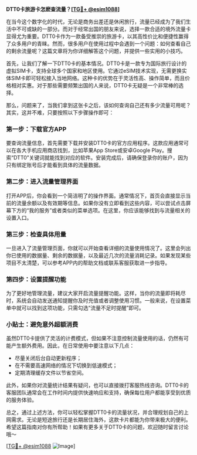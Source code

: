 **DTT0卡旅游卡怎麽查流量？[[TG💪+ @esim1088](https://t.me/s/esim1088)]**

在当今这个数字化的时代，无论是商务出差还是休闲旅行，流量已经成为了我们生活中不可或缺的一部分。而对于经常出国的朋友来说，选择一款合适的境外流量卡显得尤为重要。DTT0卡作为一款备受推崇的旅游卡，以其高性价比和便捷性赢得了众多用户的青睐。然而，很多用户在使用过程中会遇到一个问题：如何查看自己的剩余流量呢？这篇文章将为你详细解答这个问题，并提供一些实用的小技巧。

首先，让我们了解一下DTT0卡的基本情况。DTT0卡是一款专为国际旅行设计的虚拟SIM卡，支持全球多个国家和地区使用。它通过eSIM技术实现，无需更换实体SIM卡即可轻松接入当地网络。这种卡的优势在于灵活性高、操作简单，而且价格相对实惠。对于那些需要频繁出国的人来说，DTT0卡无疑是一个非常棒的选择。

那么，问题来了，当我们拿到这张卡之后，该如何查询自己还有多少流量可用呢？其实，这并不难，只要按照以下步骤操作即可：

### **第一步：下载官方APP**
要查询流量信息，首先需要下载并安装DTT0卡的官方应用程序。这款应用通常可以在各大手机应用商店找到，比如苹果App Store或安卓Google Play。搜索“DTT0”关键词就能找到对应的软件。安装完成后，请确保登录你的账户，因为只有绑定账号后才能看到具体的流量数据。

### **第二步：进入流量管理界面**
打开APP后，你会看到一个简洁明了的操作界面。通常情况下，首页会直接显示当前的流量余额以及有效期等信息。如果你没有立即看到这些内容，可以尝试点击屏幕下方的“我的服务”或者类似的菜单选项。在这里，你应该能够找到与流量相关的设置入口。

### **第三步：检查具体用量**
一旦进入了流量管理页面，你就可以开始查看详细的流量使用情况了。这里会列出你已使用的数据量、剩余的数据量，以及最近几次的流量消耗记录。如果发现某些项目不太清楚，可以参考APP内的帮助文档或联系客服获取进一步指导。

### **第四步：设置提醒功能**
为了更好地管理流量，建议大家开启流量提醒功能。这样，当你的流量即将耗尽时，系统会自动发送通知提醒你及时充值或者调整使用习惯。一般来说，在设置菜单中就可以找到这项功能，只需勾选“流量不足时提醒”即可。

### **小贴士：避免意外超额消费**
虽然DTT0卡提供了灵活的计费模式，但如果不注意控制流量使用的话，仍然有可能产生额外费用。因此，在日常使用中要注意以下几点：
- 尽量关闭后台自动更新程序；
- 在不需要高速网络的情况下切换到低速模式；
- 定期清理缓存文件以节省空间。

此外，如果你对流量统计结果有疑问，也可以直接拨打客服热线咨询。DTT0卡的客服团队通常会在工作时间内提供快速响应和支持，确保每位用户都能享受到优质的服务体验。

总之，通过上述方法，你可以轻松掌握DTT0卡的流量状况，并合理规划自己的上网需求。无论是短途旅行还是长期居住海外，这款卡片都能为你带来极大的便利。希望这篇指南对你有所帮助！如果有更多关于DTT0卡的问题，欢迎随时留言讨论哦～

[[TG💪+ @esim1088](https://t.me/s/esim1088) ![Image](https://i.postimg.cc/4NQfJmqS/Snipaste-2025-05-13-00-14-12.png)]